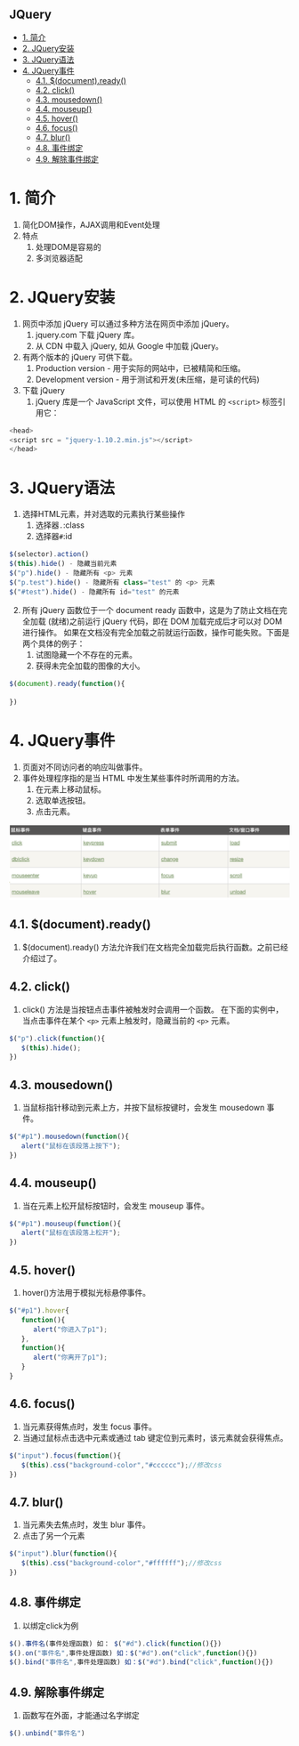 JQuery
---

<!-- TOC -->

- [1. 简介](#1-简介)
- [2. JQuery安装](#2-jquery安装)
- [3. JQuery语法](#3-jquery语法)
- [4. JQuery事件](#4-jquery事件)
  - [4.1. $(document).ready()](#41-documentready)
  - [4.2. click()](#42-click)
  - [4.3. mousedown()](#43-mousedown)
  - [4.4. mouseup()](#44-mouseup)
  - [4.5. hover()](#45-hover)
  - [4.6. focus()](#46-focus)
  - [4.7. blur()](#47-blur)
  - [4.8. 事件绑定](#48-事件绑定)
  - [4.9. 解除事件绑定](#49-解除事件绑定)

<!-- /TOC -->

# 1. 简介
1. 简化DOM操作，AJAX调用和Event处理
2. 特点
   1. 处理DOM是容易的
   2. 多浏览器适配

# 2. JQuery安装
1. 网页中添加 jQuery 可以通过多种方法在网页中添加 jQuery。
   1. jquery.com 下载 jQuery 库。
   2. 从 CDN 中载入 jQuery, 如从 Google 中加载 jQuery。
2. 有两个版本的 jQuery 可供下载。 
   1. Production version - 用于实际的网站中，已被精简和压缩。
   2. Development version - 用于测试和开发(未压缩，是可读的代码)
3. 下载 jQuery
   1. jQuery 库是一个 JavaScript 文件，可以使用 HTML 的 `<script>` 标签引用它：
```js
<head>
<script src = "jquery-1.10.2.min.js"></script>
</head>
```

# 3. JQuery语法
1. 选择HTML元素，并对选取的元素执行某些操作
   1. 选择器`.`:class
   2. 选择器`#`:id

```js
$(selector).action()
$(this).hide() - 隐藏当前元素
$("p").hide() - 隐藏所有 <p> 元素
$("p.test").hide() - 隐藏所有 class="test" 的 <p> 元素
$("#test").hide() - 隐藏所有 id="test" 的元素
```

2. 所有 jQuery 函数位于一个 document ready 函数中，这是为了防止文档在完全加载 (就绪)之前运行 jQuery 代码，即在 DOM 加载完成后才可以对 DOM 进行操作。 如果在文档没有完全加载之前就运行函数，操作可能失败。下面是两个具体的例子：
   1. 试图隐藏一个不存在的元素。
   2. 获得未完全加载的图像的大小。

```js
$(document).ready(function(){

})
```

# 4. JQuery事件
1. 页面对不同访问者的响应叫做事件。
2. 事件处理程序指的是当 HTML 中发生某些事件时所调用的方法。
   1. 在元素上移动鼠标。
   2. 选取单选按钮。
   3. 点击元素。 

![](img/tec01/1.png)

## 4.1. $(document).ready()
1. $(document).ready() 方法允许我们在文档完全加载完后执行函数。之前已经介绍过了。

## 4.2. click()
1. click() 方法是当按钮点击事件被触发时会调用一个函数。 在下面的实例中，当点击事件在某个 `<p>` 元素上触发时，隐藏当前的 `<p>` 元素。 

```js
$("p").click(function(){
   $(this).hide();
})
```

## 4.3. mousedown()
1. 当鼠标指针移动到元素上方，并按下鼠标按键时，会发生 mousedown 事件。

```js
$("#p1").mousedown(function(){
   alert("鼠标在该段落上按下");
})
```

## 4.4. mouseup()
1. 当在元素上松开鼠标按钮时，会发生 mouseup 事件。

```js
$("#p1").mouseup(function(){
   alert("鼠标在该段落上松开");
})
```

## 4.5. hover()
1. hover()方法用于模拟光标悬停事件。

```js
$("#p1").hover{
   function(){
      alert("你进入了p1");
   },
   function(){
      alert("你离开了p1");
   }
}
```

## 4.6. focus()
1. 当元素获得焦点时，发生 focus 事件。
2. 当通过鼠标点击选中元素或通过 tab 键定位到元素时，该元素就会获得焦点。

```js
$("input").focus(function(){
   $(this).css("background-color","#cccccc");//修改css
})
```

## 4.7. blur()
1. 当元素失去焦点时，发生 blur 事件。
2. 点击了另一个元素

```js
$("input").blur(function(){
   $(this).css("background-color","#ffffff");//修改css
})
```

## 4.8. 事件绑定
1. 以绑定click为例
```js
$().事件名(事件处理函数) 如： $("#d").click(function(){})
$().on("事件名",事件处理函数) 如：$("#d").on("click",function(){})
$().bind("事件名",事件处理函数) 如：$("#d").bind("click",function(){})
```

## 4.9. 解除事件绑定
1. 函数写在外面，才能通过名字绑定

```js
$().unbind("事件名") 
```